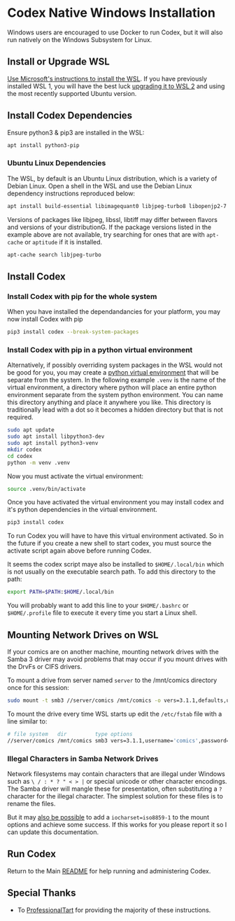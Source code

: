 # Codex Native Windows Installation

Windows users are encouraged to use Docker to run Codex, but it will also run
natively on the Windows Subsystem for Linux.

## Install or Upgrade WSL

[Use Microsoft's instructions to install the WSL](https://learn.microsoft.com/en-us/windows/wsl/install).
If you have previously installed WSL 1, you will have the best luck
[upgrading it to WSL 2](https://learn.microsoft.com/en-us/windows/wsl/install#upgrade-version-from-wsl-1-to-wsl-2)
and using the most recently supported Ubuntu version.

## Install Codex Dependencies

Ensure python3 & pip3 are installed in the WSL:

<!-- eslint-skip -->

```sh
apt install python3-pip
```

### Ubuntu Linux Dependencies

The WSL, by default is an Ubuntu Linux distribution, which is a variety of
Debian Linux. Open a shell in the WSL and use the Debian Linux dependency
instructions reproduced below:

<!-- eslint-skip -->

```sh
apt install build-essential libimagequant0 libjpeg-turbo8 libopenjp2-7 libssl libyaml-0-2 libtiff6 libwebp7 python3-dev python3-pip mupdGf unrar zlib1g
```

Versions of packages like libjpeg, libssl, libtiff may differ between flavors
and versions of your distributionG. If the package versions listed in the
example above are not available, try searching for ones that are with
`apt-cache` or `aptitude` if it is installed.

<!-- eslint-skip -->

```sh
apt-cache search libjpeg-turbo
```

## Install Codex

### Install Codex with pip for the whole system

When you have installed the dependandancies for your platform, you may now
install Codex with pip

<!-- eslint-skip -->

```sh
pip3 install codex --break-system-packages
```

### Install Codex with pip in a python virtual environment

Alternatively, if possibly overriding system packages in the WSL would not be
good for you, you may create a
[python virtual environment](https://docs.python.org/3/library/venv.html) that
will be separate from the system. In the following example `.venv` is the name
of the virtual environment, a directory where python will place an entire python
environment separate from the system python environment. You can name this
directory anything and place it anywhere you like. This directory is
traditionally lead with a dot so it becomes a hidden directory but that is not
required.

<!-- eslint-skip -->

```sh
sudo apt update
sudo apt install libpython3-dev
sudo apt install python3-venv
mkdir codex
cd codex
python -m venv .venv
```

Now you must activate the virtual environment:

<!-- eslint-skip -->

```sh
source .venv/bin/activate
```

Once you have activated the virtual environment you may install codex and it's
python dependencies in the virtual environment.

<!-- eslint-skip -->

```sh
pip3 install codex
```

To run Codex you will have to have this virtual environment activated. So in the
future if you create a new shell to start codex, you must source the activate
script again above before running Codex.

It seems the codex script maye also be installed to `$HOME/.local/bin` which is
not usually on the executable search path. To add this directory to the path:

<!-- eslint-skip -->

```sh
export PATH=$PATH:$HOME/.local/bin
```

You will probably want to add this line to your `$HOME/.bashrc` or
`$HOME/.profile` file to execute it every time you start a Linux shell.

## Mounting Network Drives on WSL

If your comics are on another machine, mounting network drives with the Samba 3
driver may avoid problems that may occur if you mount drives with the DrvFs or
CIFS drivers.

To mount a drive from server named `server` to the /mnt/comics directory once
for this session:

<!-- eslint-skip -->

```sh
sudo mount -t smb3 //server/comics /mnt/comics -o vers=3.1.1,defaults,username='comics',password='password'
```

To mount the drive every time WSL starts up edit the `/etc/fstab` file with a
line similar to:

<!-- eslint-skip -->

```sh
# file system   dir         type options                                        dump pass
//server/comics /mnt/comics smb3 vers=3.1.1,username='comics',password='comics' 0 0
```

### Illegal Characters in Samba Network Drives

Network filesystems may contain characters that are illegal under Windows such
as `\ / : * ? " < > |` or special unicode or other character encodings. The
Samba driver will mangle these for presentation, often substituting a `?`
character for the illegal character. The simplest solution for these files is to
rename the files.

But it may
[also be possible](https://serverfault.com/questions/124611/special-characters-in-samba-filenames)
to add a `iocharset=iso8859-1` to the mount options and achieve some success. If
this works for you please report it so I can update this documentation.

## Run Codex

Return to the Main <a href="README.md#run">README</a> for help running and
administering Codex.

## Special Thanks

* To [ProfessionalTart](https://github.com/professionaltart) for providing the
  majority of these instructions.
